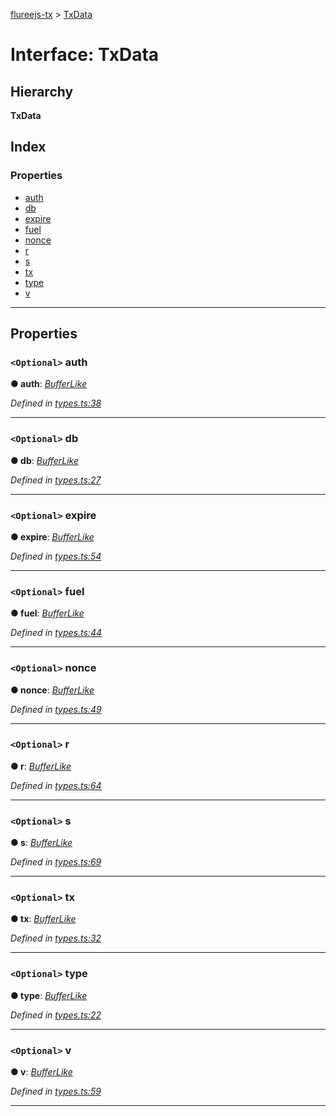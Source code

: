 [flureejs-tx](../README.md) > [TxData](../interfaces/txdata.md)

# Interface: TxData

## Hierarchy

**TxData**

## Index

### Properties

- [auth](txdata.md#auth)
- [db](txdata.md#db)
- [expire](txdata.md#expire)
- [fuel](txdata.md#fuel)
- [nonce](txdata.md#nonce)
- [r](txdata.md#r)
- [s](txdata.md#s)
- [tx](txdata.md#tx)
- [type](txdata.md#type)
- [v](txdata.md#v)

---

## Properties

<a id="auth"></a>

### `<Optional>` auth

**● auth**: _[BufferLike](../#bufferlike)_

_Defined in [types.ts:38](https://github.com/StylusFrost/flureejs-tx/blob/7429029/src/types.ts#L38)_

---

<a id="db"></a>

### `<Optional>` db

**● db**: _[BufferLike](../#bufferlike)_

_Defined in [types.ts:27](https://github.com/StylusFrost/flureejs-tx/blob/7429029/src/types.ts#L27)_

---

<a id="expire"></a>

### `<Optional>` expire

**● expire**: _[BufferLike](../#bufferlike)_

_Defined in [types.ts:54](https://github.com/StylusFrost/flureejs-tx/blob/7429029/src/types.ts#L54)_

---

<a id="fuel"></a>

### `<Optional>` fuel

**● fuel**: _[BufferLike](../#bufferlike)_

_Defined in [types.ts:44](https://github.com/StylusFrost/flureejs-tx/blob/7429029/src/types.ts#L44)_

---

<a id="nonce"></a>

### `<Optional>` nonce

**● nonce**: _[BufferLike](../#bufferlike)_

_Defined in [types.ts:49](https://github.com/StylusFrost/flureejs-tx/blob/7429029/src/types.ts#L49)_

---

<a id="r"></a>

### `<Optional>` r

**● r**: _[BufferLike](../#bufferlike)_

_Defined in [types.ts:64](https://github.com/StylusFrost/flureejs-tx/blob/7429029/src/types.ts#L64)_

---

<a id="s"></a>

### `<Optional>` s

**● s**: _[BufferLike](../#bufferlike)_

_Defined in [types.ts:69](https://github.com/StylusFrost/flureejs-tx/blob/7429029/src/types.ts#L69)_

---

<a id="tx"></a>

### `<Optional>` tx

**● tx**: _[BufferLike](../#bufferlike)_

_Defined in [types.ts:32](https://github.com/StylusFrost/flureejs-tx/blob/7429029/src/types.ts#L32)_

---

<a id="type"></a>

### `<Optional>` type

**● type**: _[BufferLike](../#bufferlike)_

_Defined in [types.ts:22](https://github.com/StylusFrost/flureejs-tx/blob/7429029/src/types.ts#L22)_

---

<a id="v"></a>

### `<Optional>` v

**● v**: _[BufferLike](../#bufferlike)_

_Defined in [types.ts:59](https://github.com/StylusFrost/flureejs-tx/blob/7429029/src/types.ts#L59)_

---
